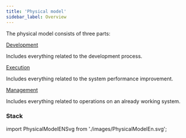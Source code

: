 ```yaml
---
title: 'Physical model'
sidebar_label: Overview
---
```


The physical model consists of three parts: 

[Development](Development.md)

Includes everything related to the development process.

[Execution](Execution.md)

Includes everything related to the system performance improvement.

[Management](Management.md)

Includes everything related to operations on an already working system.

### Stack

import PhysicalModelENSvg from './images/PhysicalModelEn.svg';

<PhysicalModelENSvg />